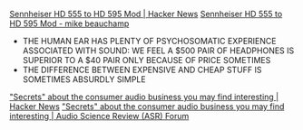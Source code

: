 
[Sennheiser HD 555 to HD 595 Mod | Hacker News](https://news.ycombinator.com/item?id=36377875)
[Sennheiser HD 555 to HD 595 Mod - mike beauchamp](https://web.archive.org/web/20240105130449/http://mikebeauchamp.com/misc/sennheiser-hd-555-to-hd-595-mod/)
- THE HUMAN EAR HAS PLENTY OF PSYCHOSOMATIC EXPERIENCE ASSOCIATED WITH SOUND: WE FEEL A $500 PAIR OF HEADPHONES IS SUPERIOR TO A $40 PAIR ONLY BECAUSE OF PRICE SOMETIMES
- THE DIFFERENCE BETWEEN EXPENSIVE AND CHEAP STUFF IS SOMETIMES ABSURDLY SIMPLE

["Secrets" about the consumer audio business you may find interesting | Hacker News](https://news.ycombinator.com/item?id=32830916)
["Secrets" about the consumer audio business you may find interesting | Audio Science Review (ASR) Forum](https://www.audiosciencereview.com/forum/index.php?threads%2Fsecrets-about-the-consumer-audio-business-you-may-find-interesting.37344%2F)
